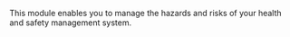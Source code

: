 This module enables you to manage the hazards and risks of your health
and safety management system.
